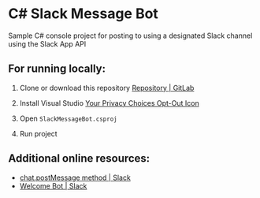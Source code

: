 # C# Slack Message Bot

Sample C# console project for posting to using a designated Slack channel using the Slack App API

## For running locally:

1. Clone or download this repository [Repository | GitLab](https://docs.gitlab.com/ee/user/project/repository/)

2. Install Visual Studio [Your Privacy Choices Opt-Out Icon](https://visualstudio.microsoft.com/downloads/)

3. Open `SlackMessageBot.csproj`

4. Run project

## Additional online resources:

- [chat.postMessage method | Slack](https://api.slack.com/methods/chat.postMessage)
- [Welcome Bot | Slack](https://api.slack.com/tutorials/tracks/create-bot-to-welcome-users)
